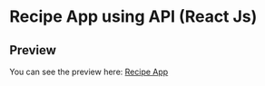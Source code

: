 # Recipe App using API (React Js) 

## Preview

You can see the preview here: [Recipe App](https://recipes-app-reactjs.netlify.app/)
